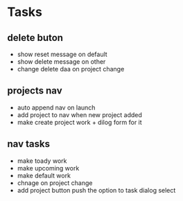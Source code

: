 # Tasks

## delete buton
 - show reset message on default
 - show delete message on other
 - change delete daa on project change

## projects nav
 - auto append nav on launch
 - add project to nav when new project added
 - make create project work + dilog form for it

## nav tasks
 - make toady work
 - make upcoming work
 - make default work
 - chnage on project change
 - add project button push the option to task dialog select